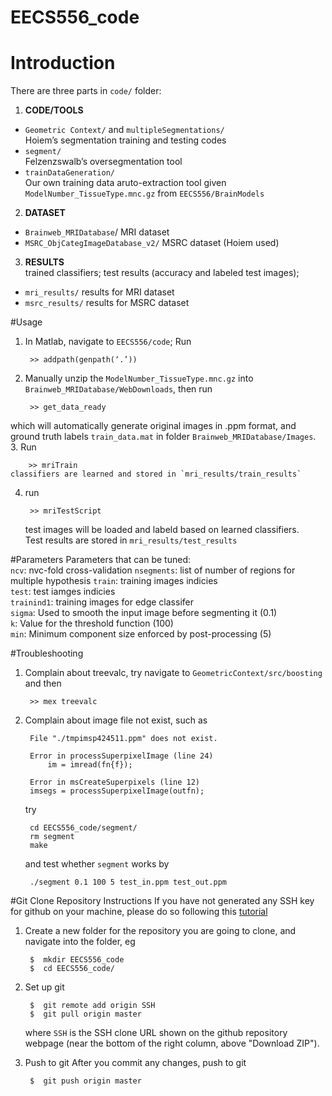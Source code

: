 EECS556_code
=======

# Introduction
There are three parts in `code/` folder:

1. **CODE/TOOLS** 
 * `Geometric Context/` and `multipleSegmentations/` <br /> 
    Hoiem’s segmentation training and testing codes
 * `segment/` <br /> 
    Felzenzswalb’s oversegmentation tool
 * `trainDataGeneration/` <br /> 
    Our own training data aruto-extraction tool given `ModelNumber_TissueType.mnc.gz` from `EECS556/BrainModels`
2. **DATASET**
 * `Brainweb_MRIDatabase`/ MRI dataset
 * `MSRC_ObjCategImageDatabase_v2/` MSRC dataset (Hoiem used)
3. **RESULTS** <br /> 
    trained classifiers; test results (accuracy and labeled test images);
 * `mri_results/` results for MRI dataset
 * `msrc_results/` results for MSRC dataset

#Usage
1. In Matlab, navigate to `EECS556/code`; Run

        >> addpath(genpath(‘.’))
2. Manually unzip  the `ModelNumber_TissueType.mnc.gz` into `Brainweb_MRIDatabase/WebDownloads`, then run

        >> get_data_ready
 which will automatically generate original images in .ppm format, and ground truth labels `train_data.mat` in folder `Brainweb_MRIDatabase/Images`. <br />
3.  Run 

        >> mriTrain
    classifiers are learned and stored in `mri_results/train_results`
4. run 

        >> mriTestScript
    test images will be loaded and labeld based on learned classifiers. <br />
    Test results are stored in `mri_results/test_results`

#Parameters
Parameters that can be tuned: <br /> 
    `ncv`: nvc-fold cross-validation
    `nsegments`: list of number of regions for multiple hypothesis
    `train`: training images indicies <br /> 
    `test`: test iamges indicies <br /> 
    `trainind1`: training images for edge classifer <br /> 
    `sigma`: Used to smooth the input image before segmenting it (0.1) <br />
    `k`: Value for the threshold function (100) <br /> 
    `min`: Minimum component size enforced by post-processing (5) 

#Troubleshooting
1. Complain about treevalc, try navigate to `GeometricContext/src/boosting` and then

        >> mex treevalc
2. Complain about image file not exist, such as 

		File "./tmpimsp424511.ppm" does not exist.
	
		Error in processSuperpixelImage (line 24)
    		im = imread(fn{f});
	
		Error in msCreateSuperpixels (line 12)
		imsegs = processSuperpixelImage(outfn);
	try
	
		cd EECS556_code/segment/
		rm segment
		make
	and test whether `segment` works by
	
		./segment 0.1 100 5 test_in.ppm test_out.ppm
	

#Git Clone Repository Instructions
If you have not generated any SSH key for github on your machine, please do so following this [tutorial](https://help.github.com/articles/generating-ssh-keys)

1. Create a new folder for the repository you are going to clone, and navigate into the folder, eg

		$  mkdir EECS556_code
		$  cd EECS556_code/
2. Set up git
		
		$  git remote add origin SSH
		$  git pull origin master
	where `SSH` is the SSH clone URL shown on the github repository webpage (near the bottom of the right column, above "Download ZIP").
3. Push to git
	After you commit any changes, push to git

		$  git push origin master



